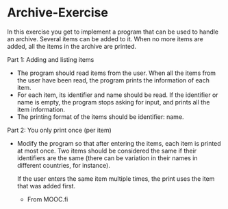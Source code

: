 # Archive-Exercise

In this exercise you get to implement a program that can be used to handle an archive. Several items can be added to it. When no more items are added, all the items in the archive are printed.

Part 1: Adding and listing items
- The program should read items from the user. When all the items from the user have been read, the program prints the information of each item. 
- For each item, its identifier and name should be read. If the identifier or name is empty, the program stops asking for input, and prints all the item information.
- The printing format of the items should be identifier: name.

Part 2: You only print once (per item)
- Modify the program so that after entering the items, each item is printed at most once. Two items should be considered the same if their identifiers are the same (there can be variation in their names in different countries, for instance).

  If the user enters the same item multiple times, the print uses the item that was added first.

  - From MOOC.fi
